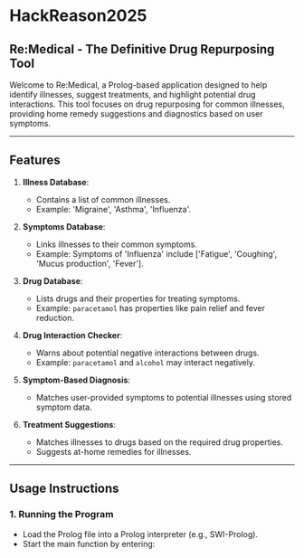 # HackReason2025

## Re:Medical - The Definitive Drug Repurposing Tool

Welcome to Re:Medical, a Prolog-based application designed to help identify illnesses, suggest treatments, and highlight potential drug interactions. This tool focuses on drug repurposing for common illnesses, providing home remedy suggestions and diagnostics based on user symptoms.

---

## Features

1. **Illness Database**:
   - Contains a list of common illnesses.
   - Example: 'Migraine', 'Asthma', 'Influenza'.

2. **Symptoms Database**:
   - Links illnesses to their common symptoms.
   - Example: Symptoms of 'Influenza' include ['Fatigue', 'Coughing', 'Mucus production', 'Fever'].

3. **Drug Database**:
   - Lists drugs and their properties for treating symptoms.
   - Example: `paracetamol` has properties like pain relief and fever reduction.

4. **Drug Interaction Checker**:
   - Warns about potential negative interactions between drugs.
   - Example: `paracetamol` and `alcohol` may interact negatively.

5. **Symptom-Based Diagnosis**:
   - Matches user-provided symptoms to potential illnesses using stored symptom data.

6. **Treatment Suggestions**:
   - Matches illnesses to drugs based on the required drug properties.
   - Suggests at-home remedies for illnesses.

---

## Usage Instructions

### 1. Running the Program
- Load the Prolog file into a Prolog interpreter (e.g., SWI-Prolog).
- Start the main function by entering:

